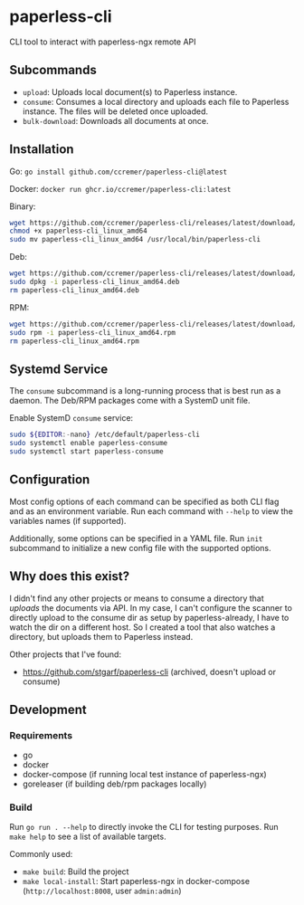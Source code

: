 # paperless-cli

CLI tool to interact with paperless-ngx remote API

## Subcommands

- `upload`: Uploads local document(s) to Paperless instance.
- `consume`: Consumes a local directory and uploads each file to Paperless instance. The files will be deleted once uploaded.
- `bulk-download`: Downloads all documents at once.

## Installation

Go:
`go install github.com/ccremer/paperless-cli@latest`

Docker:
`docker run ghcr.io/ccremer/paperless-cli:latest`

Binary:
```bash
wget https://github.com/ccremer/paperless-cli/releases/latest/download/paperless-cli_linux_amd64
chmod +x paperless-cli_linux_amd64
sudo mv paperless-cli_linux_amd64 /usr/local/bin/paperless-cli
```

Deb:
```bash
wget https://github.com/ccremer/paperless-cli/releases/latest/download/paperless-cli_linux_amd64.deb
sudo dpkg -i paperless-cli_linux_amd64.deb
rm paperless-cli_linux_amd64.deb
```

RPM:
```bash
wget https://github.com/ccremer/paperless-cli/releases/latest/download/paperless-cli_linux_amd64.rpm
sudo rpm -i paperless-cli_linux_amd64.rpm
rm paperless-cli_linux_amd64.rpm
```

## Systemd Service

The `consume` subcommand is a long-running process that is best run as a daemon.
The Deb/RPM packages come with a SystemD unit file.

Enable SystemD `consume` service:
```bash
sudo ${EDITOR:-nano} /etc/default/paperless-cli
sudo systemctl enable paperless-consume
sudo systemctl start paperless-consume
```

## Configuration

Most config options of each command can be specified as both CLI flag and as an environment variable.
Run each command with `--help` to view the variables names (if supported).

Additionally, some options can be specified in a YAML file.
Run `init` subcommand to initialize a new config file with the supported options.

## Why does this exist?

I didn't find any other projects or means to consume a directory that _uploads_ the documents via API.
In my case, I can't configure the scanner to directly upload to the consume dir as setup by paperless-already, I have to watch the dir on a different host.
So I created a tool that also watches a directory, but uploads them to Paperless instead.

Other projects that I've found:

- https://github.com/stgarf/paperless-cli (archived, doesn't upload or consume)

## Development

### Requirements

- go
- docker
- docker-compose (if running local test instance of paperless-ngx)
- goreleaser (if building deb/rpm packages locally)

### Build

Run `go run . --help` to directly invoke the CLI for testing purposes.
Run `make help` to see a list of available targets.

Commonly used:

- `make build`: Build the project
- `make local-install`: Start paperless-ngx in docker-compose (`http://localhost:8008`, user `admin:admin`)
